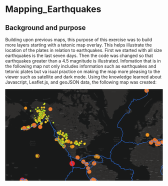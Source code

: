 # Mapping_Earthquakes

## Background and purpose
Building upon previous maps, this purpose of this exercise was to build more layers starting with a tetonic map overlay. This helps illustrate the location of the plates in relation to earthquakes. First we started with all size earthquakes is the last seven days. Then the code was changed so that earthquakes greater than a 4.5 magnitude is illustrated. Infomation that is in the following map not only includes information such as earthquakes and tetonic plates but va isual practice on making the map more pleasing to the viewer such as satellite and dark mode. Using the knowledge learned about Javascript, Leaflet.js, and geoJSON data, the following map was created:

![Earthquake Map](ChallengeScreenshot.png)

